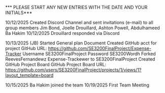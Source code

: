 *** PLEASE START ANY NEW ENTRIES WITH THE DATE AND YOUR INITIALS***




10/12/2025
Created Discord Channel and sent invitations (e-mail) to all group members Jim Bond, Joelle Drouillard, Ashton Powell, Abdulhameed Ba Hakim
10/12/2025
Drouillard responded via Discord

10/13/2025
(JB)
Started General plan Document
Created GitHub acct for project
GitHub URL: https://github.com/SE3200FinalProject/Expense-Tracker
Username SE3200FinalProject
Password SE3200Wordh
Forked ReevesFernandewz Expense-Trackewer to SE3200FinalProject
Created GitHub Project Board 
GitHub Project Board URL: https://github.com/users/SE3200FinalProject/projects/1/views/1?layout_template=board

10/15/2025 Ba Hakim joined the team
10/19/2025 First Team Meeting

